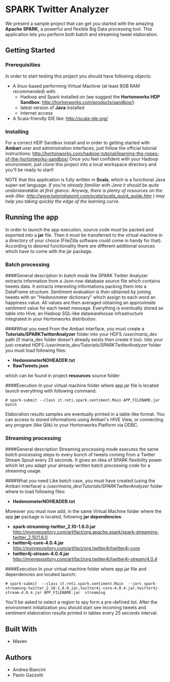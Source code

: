 # SPARK Twitter Analyzer

We present a sample project that can get you started with the amazing **Apache SPARK**, a powerful and flexible Big Data processing tool. 
This application lets you perform both batch and streaming tweet elaboration.




## Getting Started

### Prerequisities 

In order to start testing this project you should have following objects:
* A linux-based performing Virtual Machine (at least 8GB RAM recommended) with:
	- Hadoop and Spark installed on (we suggest the **Hortonworks HDP Sandbox**: http://hortonworks.com/products/sandbox/)
	- latest version of **Java** installed
	- Internet access
* A Scala-friendly IDE like: http://scala-ide.org/

### Installing 		

For a correct HDP Sandbox install and in order to getting started with **Ambari** user and administration interfaces, just follow the official tutorial instructions: http://hortonworks.com/hadoop-tutorial/learning-the-ropes-of-the-hortonworks-sandbox/ 
Once you feel confident with your Hadoop environment, just clone this project into a local workspace directory and you'll be ready to start!


NOTE that this application is fully written in **Scala**, which is a functional Java super-set language.
*If you're already familiar with Java it should be quite understandable at first glance. Anyway, there is plenty of resources on the web (like: http://www.tutorialspoint.com/scala/scala_quick_guide.htm ) may help you taking quickly the edge of the learning curve.*

## Running the app
In order to launch the app execution, source code must be packed and exported into a **jar** file.
Then it must be transferred to the virtual machine in a directory of your choice (FileZilla software could come in handy for that).
According to desired functionality there are different additional sources which have to come with the jar package.




### Batch processing	



####General description
In *batch mode* the SPARK Twitter Analyzer extracts information from a Json-row database source file which contains tweets data. It extracts interesting informations packing them into a DataFrame structure. Sentiment evaluation is then obtained by joining tweets with an "Hedonometer dictionary" which assign to each word an happiness value. All values are then averaged obtaining an approximate sentiment value for each tweet message.
Everything is eventually stored as table into Hive, an Hadoop SQL-like datawarehouse infrastructure integrated in your Hortonworks distribution.




####What you need
From the Ambari interface, you must create a **Tutorials/SPARKTwitterAnalyzer** folder into your HDFS */user/maria_dev* path (if maria_dev folder doesn't already exists then create it too).
Into your just-created HDFS */user/maria_dev/Tutorials/SPARKTwitterAnalyzer* folder you must load following files:
* **HedonometerNOHEADER.txt**
* **RawTweets.json**

which can be found in project **resources** source folder


####Execution
In your virtual machine folder where app.jar file is located launch everything with following command: 
```
# spark-submit --class it.reti.spark.sentiment.Main APP_FILENAME.jar  batch
```
Elaboration results samples are eventually printed in a table-like format. 
You can access to stored informations using Ambari's HIVE View, or connecting any program (like  Qlik) to your Hortonworks Platform via ODBC.




### Streaming processing	

####General description
Streaming processing mode executes the same *batch* processing steps to every bunch of tweets coming from a Twitter Stream Spout every 25 seconds. It gives an idea of SPARK flexibility power which let you adapt your already-written  batch processing code for a streaming usage.



####What you need
Like *batch* case, you must have created (using the Ambari interface) a */user/maria_dev/Tutorials/SPARKTwitterAnalyzer* folder where to load following files:
* **HedonometerNOHEADER.txt**


Moreover you must now add, in the same Virtual Machine folder where the app **jar** package is located, following **jar dependencies**:
* **spark-streaming-twitter_2.10-1.6.0.jar**
 http://mvnrepository.com/artifact/org.apache.spark/spark-streaming-twitter_2.10/1.6.0
* **twitter4j-core-4.0.4.jar**
  http://mvnrepository.com/artifact/org.twitter4j/twitter4j-core
* **twitter4j-stream-4.0.4.jar**
  http://mvnrepository.com/artifact/org.twitter4j/twitter4j-stream/4.0.4




####Execution
In your virtual machine folder where app.jar file and dependencies are located launch: 
```
# spark-submit  --class it.reti.spark.sentiment.Main  --jars spark-streaming-twitter_2.10-1.6.0.jar,twitter4j-core-4.0.4.jar,twitter4j-stream-4.0.4.jar APP_FILENAME.jar  streaming
```
You'll be asked to select a region to spy form a pre-defined list.
After the environment initialization you should start see incoming tweets and sentiment elaboration results printed in tables every 25 seconds interval.










## Built With

* Maven 













## Authors

* Andrea Biancini
* Paolo Gazzotti








